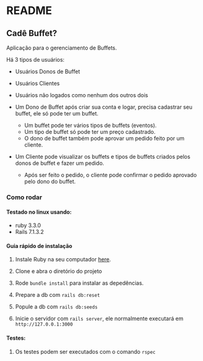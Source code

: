 # README

## Cadê Buffet?
Aplicação para o gerenciamento de Buffets.

Há 3 tipos de usuários:
- Usuários Donos de Buffet
- Usuários Clientes
- Usuários não logados como nenhum dos outros dois

- Um Dono de Buffet após criar sua conta e logar, precisa cadastrar seu buffet, ele só pode ter um buffet.
  - Um buffet pode ter vários tipos de buffets (eventos).
  - Um tipo de buffet só pode ter um preço cadastrado.
  - O dono de buffet também pode aprovar um pedido feito por um cliente.

- Um Cliente pode visualizar os buffets e tipos de buffets criados pelos donos de buffet e fazer um pedido.
  - Após ser feito o pedido, o cliente pode confirmar o pedido aprovado pelo dono do buffet.

### Como rodar
#### Testado no linux usando:
- ruby 3.3.0 
- Rails 7.1.3.2
#### Guia rápido de instalação
1. Instale Ruby na seu computador [here](https://www.ruby-lang.org/en/documentation/installation/).

2. Clone e abra o diretório do projeto

3. Rode ```bundle install``` para instalar as depedências.

4. Prepare a db com ```rails db:reset```

5. Popule a db com ```rails db:seeds```
   
6. Inicie o servidor com ```rails server```, ele normalmente executará em `http://127.0.0.1:3000`

#### Testes:
1. Os testes podem ser executados com o comando ```rspec```

